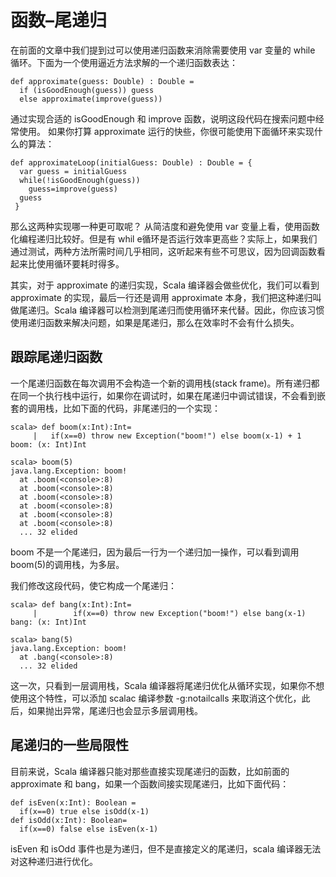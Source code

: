 # 函数–尾递归 #
在前面的文章中我们提到过可以使用递归函数来消除需要使用 var 变量的 while 循环。下面为一个使用逼近方法求解的一个递归函数表达：

```
def approximate(guess: Double) : Double =
  if (isGoodEnough(guess)) guess
  else approximate(improve(guess))
```

通过实现合适的 isGoodEnough 和 improve 函数，说明这段代码在搜索问题中经常使用。 如果你打算 approximate 运行的快些，你很可能使用下面循环来实现什么的算法：

```
def approximateLoop(initialGuess: Double) : Double = {
  var guess = initialGuess
  while(!isGoodEnough(guess))
    guess=improve(guess)
  guess
 } 
```

那么这两种实现哪一种更可取呢？ 从简洁度和避免使用 var 变量上看，使用函数化编程递归比较好。但是有 whil e循环是否运行效率更高些？实际上，如果我们通过测试，两种方法所需时间几乎相同，这听起来有些不可思议，因为回调函数看起来比使用循环要耗时得多。

其实，对于 approximate 的递归实现，Scala 编译器会做些优化，我们可以看到 approximate 的实现，最后一行还是调用 approximate 本身，我们把这种递归叫做尾递归。Scala 编译器可以检测到尾递归而使用循环来代替。因此，你应该习惯使用递归函数来解决问题，如果是尾递归，那么在效率时不会有什么损失。

## 跟踪尾递归函数 ##

一个尾递归函数在每次调用不会构造一个新的调用栈(stack frame)。所有递归都在同一个执行栈中运行，如果你在调试时，如果在尾递归中调试错误，不会看到嵌套的调用栈，比如下面的代码，非尾递归的一个实现：

```
scala> def boom(x:Int):Int=
     |   if(x==0) throw new Exception("boom!") else boom(x-1) + 1
boom: (x: Int)Int
```

```
scala> boom(5)
java.lang.Exception: boom!
  at .boom(<console>:8)
  at .boom(<console>:8)
  at .boom(<console>:8)
  at .boom(<console>:8)
  at .boom(<console>:8)
  at .boom(<console>:8)
  ... 32 elided
```

boom 不是一个尾递归，因为最后一行为一个递归加一操作，可以看到调用 boom(5)的调用栈，为多层。

我们修改这段代码，使它构成一个尾递归：

```
scala> def bang(x:Int):Int=
     |        if(x==0) throw new Exception("boom!") else bang(x-1)
bang: (x: Int)Int
```

```
scala> bang(5)
java.lang.Exception: boom!
  at .bang(<console>:8)
  ... 32 elided
```


这一次，只看到一层调用栈，Scala 编译器将尾递归优化从循环实现，如果你不想使用这个特性，可以添加 scalac 编译参数 -g:notailcalls 来取消这个优化，此后，如果抛出异常，尾递归也会显示多层调用栈。

## 尾递归的一些局限性 ##
 目前来说，Scala 编译器只能对那些直接实现尾递归的函数，比如前面的 approximate 和 bang，如果一个函数间接实现尾递归，比如下面代码：

```
def isEven(x:Int): Boolean =
  if(x==0) true else isOdd(x-1)
def isOdd(x:Int): Boolean=
  if(x==0) false else isEven(x-1)
```

isEven 和 isOdd 事件也是为递归，但不是直接定义的尾递归，scala 编译器无法对这种递归进行优化。
